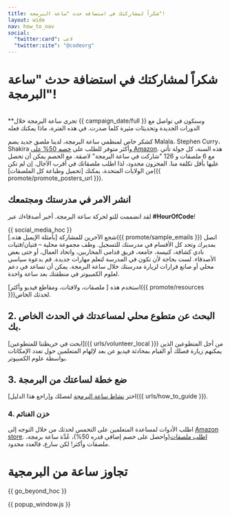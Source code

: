 ```yaml
---
title: شكراً لمشاركتك في استضافة حدث "ساعة البرمجة"!
layout: wide
nav: how_to_nav
social:
  "twitter:card": لاعب
  "twitter:site": "@codeorg"
---
```


# شكراً لمشاركتك في استضافة حدث "ساعة البرمجة"!

<br /> **تجرى ساعة البرمجة خلال {{ campaign_date/full }} وسنكون في تواصل مع الدورات الجديدة وتحديثات مثيرة كلما صدرت. في هذه الفترة، ماذا يمكنك فعله</p> 

كشكر خاص لمنظمي ساعة البرمجة، لدينا ملصق جديد يضم Malala، Stephen Curry، Shakira وأكثر متوفر للطلب على [خصم 50% على Amazon](https://www.amazon.com/promocode/A3QAYNZUZTSSNQ). هذه السنة، كل جولة تأتي مع 6 ملصقات و 126 "شاركت في ساعة البرمجة" لاصقة. مع الخصم يمكن أن تحصل عليها بأقل تكلفة منا. المخزون محدود، لذا اطلب ملصقاتك في أقرب الآجال. إن لم تكن من الولايات المتحدة، يمكنك [تحميل وطباعة كل الملصقات]({{ promote/promote_posters_url }}).

## انشر الامر في مدرستك ومجتمعك

لقد انضممت للتو لحركة ساعة البرمجة. أخبر أصدقاءك عبر **#HourOfCode**!

{{ social_media_hoc }} <br /> شجع الآخرين للمشاركة [بأمثلة الإيميل هذه.]({{ promote/sample_emails }}) اتصل بمديرك وتحد كل الأقسام في مدرستك للتسجيل. وظف مجموعة محلية – فتيان/فتيات نادي كشافة، كنيسة، جامعة، فريق قدامى المحاربين، واتحاد العمال، أو حتى بعض الأصدقاء. لست بحاجة لأن تكون في المدرسة لتعلم مهارات جديدة. قم بدعوة سياسي محلي أو صانع قرارات لزيارة مدرستك خلال ساعة البرمجة. يمكن أن تساعد في دعم لعلوم الكمبيوتر في منطقتك بعد ساعة واحدة.

استخدم هذه [ ملصقات، ولافتات، ومقاطع فيديو وأكثر]({{ promote/resources }})لحدثك الخاص.

## 2. البحث عن متطوع محلي لمساعدتك في الحدث الخاص بك.

[ابحث في خريطتنا للمتطوعين]({{ urls/volunteer_local }}) من أجل المتطوعين الذين يمكنهم زيارة فصلك أو القيام بمحادثة فيديو عن بعد لإلهام المتعلمين حول تعدد الإمكانات بواسطة علوم الكمبيوتر.

## 3. ضع خطة لساعتك من البرمجة

اختر [نشاط ساعة البرمجة](https://hourofcode.com/learn) لفصلك و[راجع هذا الدليل]({{ urls/how_to_guide }}).

### 4. خزن الغنائم

اطلب الأدوات لمساعدة المتعلمين على التحمس لحدثك من خلال التوجه إلى [Amazon store](https://www.amazon.com/stores/page/8557B2A6-EBF2-4C9F-95C5-C3256FBA0220). [اطلب ملصقات](https://www.amazon.com/promocode/A3QAYNZUZTSSNQ)(واحصل على خصم إضافي قدره 50%)، عُدَّة ساعة برمجة، ملصقات وأكثر! لكن سارع، فالعدد محدود.

# تجاوز ساعة من البرمجية

{{ go_beyond_hoc }}

{{ popup_window.js }}